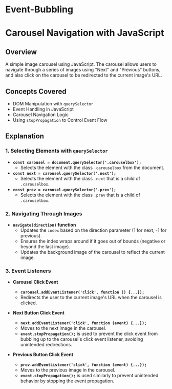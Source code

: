# Event-Bubbling

# Carousel Navigation with JavaScript

## Overview

A simple image carousel using JavaScript. The carousel allows users to navigate through a series of images using "Next" and "Previous" buttons, and also click on the carousel to be redirected to the current image's URL.

## Concepts Covered

- DOM Manipulation with `querySelector`
- Event Handling in JavaScript
- Carousel Navigation Logic
- Using `stopPropagation` to Control Event Flow

## Explanation

### 1. **Selecting Elements with `querySelector`**

- **`const carousel = document.querySelector('.carouselbox');`**
  - Selects the element with the class `.carouselbox` from the document.
- **`const next = carousel.querySelector('.next');`**
  - Selects the element with the class `.next` that is a child of `.carouselbox`.
- **`const prev = carousel.querySelector('.prev');`**
  - Selects the element with the class `.prev` that is a child of `.carouselbox`.

### 2. **Navigating Through Images**

- **`navigate(direction)` function**
  - Updates the `index` based on the direction parameter (1 for next, -1 for previous).
  - Ensures the index wraps around if it goes out of bounds (negative or beyond the last image).
  - Updates the background image of the carousel to reflect the current image.

### 3. **Event Listeners**

- **Carousel Click Event**

  - **`carousel.addEventListener('click', function () {...});`**
  - Redirects the user to the current image's URL when the carousel is clicked.

- **Next Button Click Event**

  - **`next.addEventListener('click', function (event) {...});`**
  - Moves to the next image in the carousel.
  - **`event.stopPropagation();`** is used to prevent the click event from bubbling up to the carousel's click event listener, avoiding unintended redirections.

- **Previous Button Click Event**
  - **`prev.addEventListener('click', function (event) {...});`**
  - Moves to the previous image in the carousel.
  - **`event.stopPropagation();`** is used similarly to prevent unintended behavior by stopping the event propagation.
